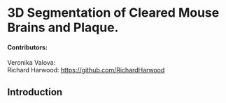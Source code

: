 # 3D Segmentation of Cleared Mouse Brains and Plaque.

#### Contributors: 
Veronika Valova:   <br>
Richard Harwood: https://github.com/RichardHarwood <br>

## Introduction
